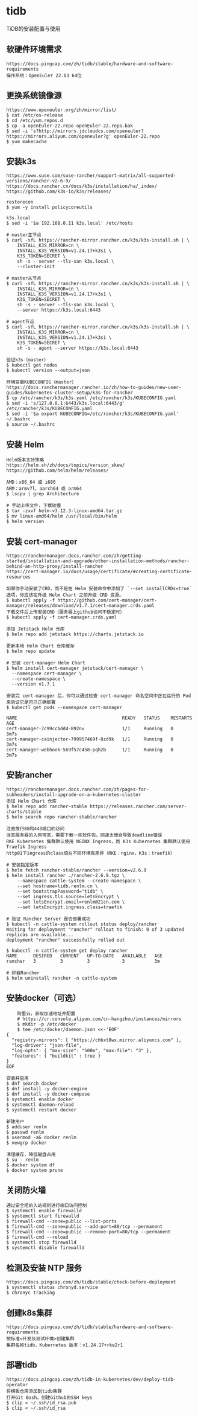 # tidb
TiDB的安装配置与使用

## 软硬件环境需求
	https://docs.pingcap.com/zh/tidb/stable/hardware-and-software-requirements
	操作系统：OpenEuler 22.03 64位
	
## 更换系统镜像源
	https://www.openeuler.org/zh/mirror/list/
	$ cat /etc/os-release
	$ cd /etc/yum.repos.d
	$ cp -a openEuler-22.repo openEuler-22.repo.bak
	$ sed -i 's?http://mirrors.jdcloudcs.com/openeuler?https://mirrors.aliyun.com/openeuler?g' openEuler-22.repo
	$ yum makecache
	
## 安装k3s
	https://www.suse.com/suse-rancher/support-matrix/all-supported-versions/rancher-v2-6-9/
	https://docs.rancher.cn/docs/k3s/installation/ha/_index/
	https://github.com/k3s-io/k3s/releases/
		
	restorecon
	$ yum -y install policycoreutils
	
	k3s.local
	$ sed -i '$a 192.168.0.11 k3s.local' /etc/hosts

```	
# master主节点
$ curl -sfL https://rancher-mirror.rancher.cn/k3s/k3s-install.sh | \
    INSTALL_K3S_MIRROR=cn \
    INSTALL_K3S_VERSION=v1.24.17+k3s1 \
    K3S_TOKEN=SECRET \
    sh -s - server --tls-san k3s.local \
    --cluster-init
```

```	
# master从节点
$ curl -sfL https://rancher-mirror.rancher.cn/k3s/k3s-install.sh | \
    INSTALL_K3S_MIRROR=cn \
    INSTALL_K3S_VERSION=v1.24.17+k3s1 \
    K3S_TOKEN=SECRET \
    sh -s - server --tls-san k3s.local \
    --server https://k3s.local:6443
```

```	
# agent节点
$ curl -sfL https://rancher-mirror.rancher.cn/k3s/k3s-install.sh | \
    INSTALL_K3S_MIRROR=cn \
    INSTALL_K3S_VERSION=v1.24.17+k3s1 \
    K3S_TOKEN=SECRET \
    sh -s - agent --server https://k3s.local:6443
```

	验证k3s（master）
	$ kubectl get nodes
	$ kubectl version --output=json
	
	环境变量KUBECONFIG（master）
	https://docs.ranchermanager.rancher.io/zh/how-to-guides/new-user-guides/kubernetes-cluster-setup/k3s-for-rancher
	$ cp /etc/rancher/k3s/k3s.yaml /etc/rancher/k3s/KUBECONFIG.yaml
	$ sed -i 's/127.0.0.1:6443/k3s.local:6443/g' /etc/rancher/k3s/KUBECONFIG.yaml
	$ sed -i '$a export KUBECONFIG=/etc/rancher/k3s/KUBECONFIG.yaml' ~/.bashrc
	$ source ~/.bashrc
	
## 安装 Helm
	Helm版本支持策略
	https://helm.sh/zh/docs/topics/version_skew/
	https://github.com/helm/helm/releases/
	
	AMD：x86_64 或 i686
	ARM：armv7l、aarch64 或 arm64
	$ lscpu | grep Architecture

```
# 手动上传文件，下载较慢
$ tar -zxvf helm-v3.12.3-linux-amd64.tar.gz
$ mv linux-amd64/helm /usr/local/bin/helm
$ helm version
```

## 安装 cert-manager
	https://ranchermanager.docs.rancher.com/zh/getting-started/installation-and-upgrade/other-installation-methods/rancher-behind-an-http-proxy/install-rancher
	https://cert-manager.io/docs/usage/certificate/#creating-certificate-resources
	
	如果你手动安装了CRD，而不是在 Helm 安装命令中添加了 `--set installCRDs=true` 选项，你应该在升级 Helm Chart 之前升级 CRD 资源。
	$ kubectl apply -f https://github.com/cert-manager/cert-manager/releases/download/v1.7.1/cert-manager.crds.yaml
	下载文件后上传安装CRD（服务器上github访问不稳定时）
	$ kubectl apply -f cert-manager.crds.yaml
	
	添加 Jetstack Helm 仓库
	$ helm repo add jetstack https://charts.jetstack.io
	
	更新本地 Helm Chart 仓库缓存
	$ helm repo update

```
# 安装 cert-manager Helm Chart
$ helm install cert-manager jetstack/cert-manager \
  --namespace cert-manager \
  --create-namespace \
  --version v1.7.1
```

```
安装完 cert-manager 后，你可以通过检查 cert-manager 命名空间中正在运行的 Pod 来验证它是否已正确部署
$ kubectl get pods --namespace cert-manager

NAME                                       READY   STATUS    RESTARTS   AGE
cert-manager-7c99ccbdd4-892nv              1/1     Running   0          3m7s
cert-manager-cainjector-799957469f-8zd9k   1/1     Running   0          3m7s
cert-manager-webhook-569f57c458-pqh2b      1/1     Running   0          3m7s
```

## 安装rancher
	https://ranchermanager.docs.rancher.com/zh/pages-for-subheaders/install-upgrade-on-a-kubernetes-cluster
	添加 Helm Chart 仓库
	$ helm repo add rancher-stable https://releases.rancher.com/server-charts/stable
	$ helm search repo rancher-stable/rancher

	注意放行80和443端口的访问
	注意服务器的入网带宽，需要下载一些软件包，网速太慢会导致deadline错误
	RKE Kubernetes 集群默认使用 NGINX Ingress，而 K3s Kubernetes 集群默认使用 Traefik Ingress
	http01下ingress的class值在不同环境有差异（RKE：nginx，K3s：traefik）

```
# 安装指定版本
$ helm fetch rancher-stable/rancher --version=v2.6.9
$ helm install rancher ./rancher-2.6.9.tgz \
    --namespace cattle-system --create-namespace \
    --set hostname=tidb.renlm.cn \
    --set bootstrapPassword="tidb" \
    --set ingress.tls.source=letsEncrypt \
    --set letsEncrypt.email=renlm@21cn.com \
    --set letsEncrypt.ingress.class=traefik
```

```
# 验证 Rancher Server 是否部署成功
$ kubectl -n cattle-system rollout status deploy/rancher
Waiting for deployment "rancher" rollout to finish: 0 of 3 updated replicas are available...
deployment "rancher" successfully rolled out

$ kubectl -n cattle-system get deploy rancher
NAME      DESIRED   CURRENT   UP-TO-DATE   AVAILABLE   AGE
rancher   3         3         3            3           3m

# 卸载Rancher
$ helm uninstall rancher -n cattle-system
```

## 安装docker（可选）
```
	阿里云，获取加速地址并配置
	# https://cr.console.aliyun.com/cn-hangzhou/instances/mirrors
	$ mkdir -p /etc/docker
	$ tee /etc/docker/daemon.json <<-'EOF'
{
  "registry-mirrors": [ "https://chbxt8wx.mirror.aliyuncs.com" ],
  "log-driver": "json-file",
  "log-opts": { "max-size": "500m", "max-file": "3" },
  "features": { "buildkit" : true }
}
EOF
```

	安装并启用
	$ dnf search docker
	$ dnf install -y docker-engine
	$ dnf install -y docker-compose
	$ systemctl enable docker	
	$ systemctl daemon-reload
	$ systemctl restart docker
	
	新建用户
	$ adduser renlm
	$ passwd renlm
	$ usermod -aG docker renlm
	$ newgrp docker
	
	清理缓存，降低磁盘占用
	$ su - renlm
	$ docker system df
	$ docker system prune
	
## 关闭防火墙
	通过安全组的入站规则进行端口访问控制
	$ systemctl enable firewalld
	$ systemctl start firewalld
	$ firewall-cmd --zone=public --list-ports
	$ firewall-cmd --zone=public --add-port=80/tcp --permanent
	$ firewall-cmd --zone=public --remove-port=80/tcp --permanent
	$ firewall-cmd --reload
	$ systemctl stop firewalld
	$ systemctl disable firewalld
	
## 检测及安装 NTP 服务
	https://docs.pingcap.com/zh/tidb/stable/check-before-deployment
	$ systemctl status chronyd.service
	$ chronyc tracking

## 创建k8s集群
	https://docs.pingcap.com/zh/tidb/stable/hardware-and-software-requirements
	按标准<开发及测试环境>创建集群
	集群名称tidb，Kubernetes 版本：v1.24.17+rke2r1
		
## 部署tidb
	https://docs.pingcap.com/zh/tidb-in-kubernetes/dev/deploy-tidb-operator
	将模板仓库添加到tidb集群
	打开Git Bash，创建Github的SSH keys
	$ clip < ~/.ssh/id_rsa.pub
	$ clip < ~/.ssh/id_rsa
	
	